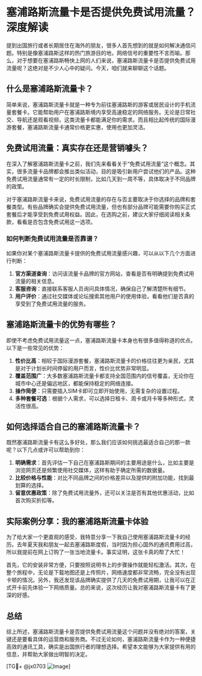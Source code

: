 # 塞浦路斯流量卡是否提供免费试用流量？深度解读

提到出国旅行或者长期居住在海外的朋友，很多人首先想到的就是如何解决通信问题。特别是像塞浦路斯这样的热门旅游目的地，网络信号的重要性不言而喻。那么，对于想要在塞浦路斯畅快上网的人们来说，塞浦路斯流量卡是否提供免费试用流量呢？这绝对是不少人心中的疑问。今天，咱们就来聊聊这个话题。

## 什么是塞浦路斯流量卡？

简单来说，塞浦路斯流量卡就是一种专为前往塞浦路斯的游客或居民设计的手机流量套餐卡。它能帮助用户在塞浦路斯境内享受高速稳定的网络服务。无论是日常社交、导航还是观看视频，这类流量卡都能满足你的需求。而且相比起传统的国际漫游套餐，塞浦路斯流量卡通常价格更实惠，使用也更加灵活。

## 免费试用流量：真实存在还是营销噱头？

在深入了解塞浦路斯流量卡之前，我们先来看看关于“免费试用流量”这个概念。其实，很多流量卡品牌都会推出类似活动，目的是吸引新用户尝试他们的产品。这种免费试用流量通常有一定的时长限制，比如几天到一周不等，具体取决于不同品牌的政策。

对于塞浦路斯流量卡来说，免费试用流量的存在与否主要取决于你选择的品牌和套餐类型。有些品牌确实会提供免费试用流量，但也有部分品牌可能需要你购买正式套餐后才能享受到免费试用权益。因此，在选购之前，建议大家仔细阅读相关条款，看看是否包含免费试用这一选项。

### 如何判断免费试用流量是否靠谱？

如果你对某个塞浦路斯流量卡提供的免费试用流量感兴趣，可以从以下几个方面进行判断：

1. **官方渠道查询**：访问该流量卡品牌的官方网站，查看是否有明确提到免费试用流量的相关信息。
2. **客服咨询**：直接联系客服人员询问具体情况，确保自己了解清楚所有细节。
3. **用户评价**：通过社交媒体或论坛搜索其他用户的使用体验，看看他们是否真的享受到了免费试用流量的服务。

## 塞浦路斯流量卡的优势有哪些？

即使不考虑免费试用流量这一点，塞浦路斯流量卡本身也有很多值得称道的优点。以下是一些常见的优势：

1. **性价比高**：相较于国际漫游套餐，塞浦路斯流量卡的价格往往更为亲民，尤其是对于计划长时间停留的用户而言，性价比优势非常明显。
2. **覆盖范围广**：大多数塞浦路斯流量卡都支持全国范围内的信号覆盖，无论你在城市中心还是偏远地区，都能保持稳定的网络连接。
3. **操作简便**：只需要插入SIM卡即可立即开始使用，无需复杂的设置过程。
4. **多种套餐可选**：根据个人需求，可以选择日租卡、周卡或月卡等多种形式，灵活性很高。

## 如何选择适合自己的塞浦路斯流量卡？

既然塞浦路斯流量卡有这么多好处，那么我们应该如何挑选最适合自己的那一款呢？以下几点或许可以帮助到你：

1. **明确需求**：首先评估一下自己在塞浦路斯期间的主要用途是什么，比如主要是浏览网页还是频繁使用社交媒体，这样有助于确定所需的数据量。
2. **比较价格与性能**：对比不同品牌之间的价格差异以及提供的附加功能，找到最划算的选择。
3. **留意优惠政策**：除了免费试用流量外，还可以关注是否有其他优惠活动，比如首次购买折扣等。

## 实际案例分享：我的塞浦路斯流量卡体验

为了给大家一个更直观的感受，我特意分享一下我自己使用塞浦路斯流量卡的经历。去年夏天我和朋友一起去塞浦路斯度假，当时因为担心国外的通讯费用过高，所以我提前在网上订购了一张当地流量卡。事实证明，这张卡真的帮了大忙！

首先，它的安装非常方便，只要按照说明书上的步骤操作就能轻松激活。其次，在整个旅程中，无论是下载地图还是上传照片，网络速度都非常流畅，完全没有出现卡顿的情况。另外，我还发现该品牌确实提供了几天的免费试用期，让我可以在正式开卡前先体验一下网络质量。总的来说，这次经历让我对塞浦路斯流量卡有了更深的好感。

## 总结

综上所述，塞浦路斯流量卡是否提供免费试用流量这个问题并没有绝对的答案，关键还是要看具体的运营商和服务商。不过无论如何，塞浦路斯流量卡作为一种便捷高效的通讯工具，确实是出国旅行者的理想选择。希望本文能够为大家提供有用的信息，并帮助大家做出明智的决定。

[TG💪+ @jx0703 ![Image](https://github.com/user-attachments/assets/dbca1d08-cadb-493c-b0ec-ad6f7a83f270)]